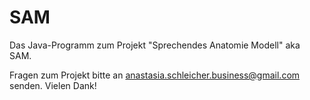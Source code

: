 # SAM
Das Java-Programm zum Projekt "Sprechendes Anatomie Modell" aka SAM.

Fragen zum Projekt bitte an anastasia.schleicher.business@gmail.com senden.
Vielen Dank!
